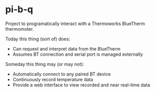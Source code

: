 # pi-b-q

Project to programatically interact with a Thermoworks BlueTherm thermomoter.

Today this thing (sort of) does:
* Can request and interpret data from the BlueTherm
* Assumes BT connection and serial port is managed externally

Someday this thing may (or may not):
* Automatically connect to any paired BT device
* Continuously record temperature data
* Provide a web interface to view recorded and near real-time data
